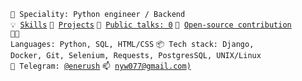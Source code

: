 <code>👷 Speciality: Python engineer / Backend</code><br>
<code>💡 [Skills](SKILLS.md)</code>
<code>🧻 [Projects](PROJECTS.md)</code>
<code>📢 [Public talks: 0](TALKS.md)</code>
<code>👀 [Open-source contribution](CONTRIBUTION.md)</code><br>
<code>🧑‍💻 Languages: Python, SQL, HTML/CSS</code>
<code>📦 Tech stack: Django, Docker, Git, Selenium, Requests, PostgresSQL, UNIX/Linux</code><br>
<code>💬 Telegram: [@enerush](https://telegram.me/enerush)</code>
<code>📫 [nyw077@gmail.com)](mailto:nyw077@gmail.com)</code>
